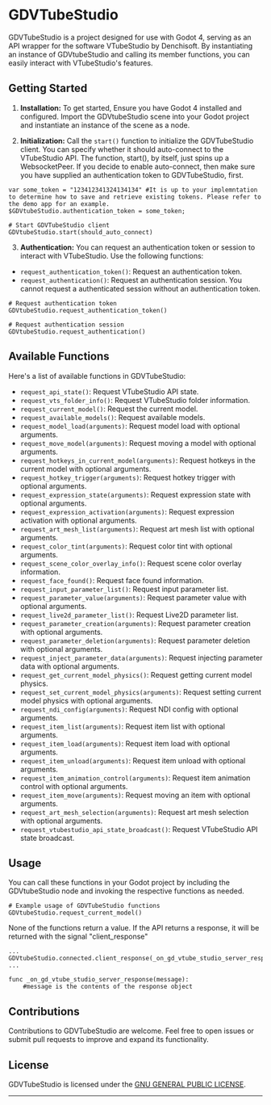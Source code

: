 # GDVTubeStudio

GDVTubeStudio is a project designed for use with Godot 4, serving as an API wrapper for the software VTubeStudio by Denchisoft. By instantiating an instance of GDVtubeStudio and calling its member functions, you can easily interact with VTubeStudio's features.

## Getting Started

1. **Installation:** To get started, Ensure you have Godot 4 installed and configured. Import the GDVtubeStudio scene into your Godot project and instantiate an instance of the scene as a node. 

2. **Initialization:** Call the `start()` function to initialize the GDVTubeStudio client. You can specify whether it should auto-connect to the VTubeStudio API.
The function, start(), by itself, just spins up a WebsocketPeer. 
If you decide to enable auto-connect, then make sure you have supplied an authentication token to GDVTubeStudio, first.

```gdscript
var some_token = "123412341324134134" #It is up to your implemntation to determine how to save and retrieve existing tokens. Please refer to the demo app for an example.
$GDVtubeStudio.authentication_token = some_token;

# Start GDVTubeStudio client
GDVtubeStudio.start(should_auto_connect)
```

3. **Authentication:** You can request an authentication token or session to interact with VTubeStudio. Use the following functions:

- `request_authentication_token()`: Request an authentication token.
- `request_authentication()`: Request an authentication session. You cannot request a authenticated session without an authentication token.

```gdscript
# Request authentication token
GDVtubeStudio.request_authentication_token()

# Request authentication session
GDVtubeStudio.request_authentication()
```

## Available Functions

Here's a list of available functions in GDVTubeStudio:

- `request_api_state()`: Request VTubeStudio API state.
- `request_vts_folder_info()`: Request VTubeStudio folder information.
- `request_current_model()`: Request the current model.
- `request_available_models()`: Request available models.
- `request_model_load(arguments)`: Request model load with optional arguments.
- `request_move_model(arguments)`: Request moving a model with optional arguments.
- `request_hotkeys_in_current_model(arguments)`: Request hotkeys in the current model with optional arguments.
- `request_hotkey_trigger(arguments)`: Request hotkey trigger with optional arguments.
- `request_expression_state(arguments)`: Request expression state with optional arguments.
- `request_expression_activation(arguments)`: Request expression activation with optional arguments.
- `request_art_mesh_list(arguments)`: Request art mesh list with optional arguments.
- `request_color_tint(arguments)`: Request color tint with optional arguments.
- `request_scene_color_overlay_info()`: Request scene color overlay information.
- `request_face_found()`: Request face found information.
- `request_input_parameter_list()`: Request input parameter list.
- `request_parameter_value(arguments)`: Request parameter value with optional arguments.
- `request_live2d_parameter_list()`: Request Live2D parameter list.
- `request_parameter_creation(arguments)`: Request parameter creation with optional arguments.
- `request_parameter_deletion(arguments)`: Request parameter deletion with optional arguments.
- `request_inject_parameter_data(arguments)`: Request injecting parameter data with optional arguments.
- `request_get_current_model_physics()`: Request getting current model physics.
- `request_set_current_model_physics(arguments)`: Request setting current model physics with optional arguments.
- `request_ndi_config(arguments)`: Request NDI config with optional arguments.
- `request_item_list(arguments)`: Request item list with optional arguments.
- `request_item_load(arguments)`: Request item load with optional arguments.
- `request_item_unload(arguments)`: Request item unload with optional arguments.
- `request_item_animation_control(arguments)`: Request item animation control with optional arguments.
- `request_item_move(arguments)`: Request moving an item with optional arguments.
- `request_art_mesh_selection(arguments)`: Request art mesh selection with optional arguments.
- `request_vtubestudio_api_state_broadcast()`: Request VTubeStudio API state broadcast.

## Usage

You can call these functions in your Godot project by including the GDVtubeStudio node and invoking the respective functions as needed.

```gdscript
# Example usage of GDVTubeStudio functions
GDVtubeStudio.request_current_model()
```

None of the functions return a value. If the API returns a response, it will be returned with the signal "client_response"
```gdscript
...
GDVtubeStudio.connected.client_response(_on_gd_vtube_studio_server_response);
...

func _on_gd_vtube_studio_server_response(message):
	#message is the contents of the response object
```

## Contributions

Contributions to GDVTubeStudio are welcome. Feel free to open issues or submit pull requests to improve and expand its functionality.

## License

GDVTubeStudio is licensed under the [GNU GENERAL PUBLIC LICENSE](LICENSE).

---
